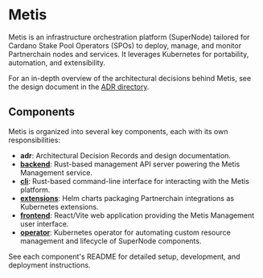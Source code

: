 # Metis

Metis is an infrastructure orchestration platform (SuperNode) tailored for Cardano Stake Pool Operators (SPOs) to deploy, manage, and monitor Partnerchain nodes and services. It leverages Kubernetes for portability, automation, and extensibility.

For an in-depth overview of the architectural decisions behind Metis, see the design document in the [ADR directory](adr/00_design.md).

## Components

Metis is organized into several key components, each with its own responsibilities:

- **adr**: Architectural Decision Records and design documentation.
- [**backend**](backend/README.md): Rust-based management API server powering the Metis Management service.
- [**cli**](cli/README.md): Rust-based command-line interface for interacting with the Metis platform.
- [**extensions**](extensions/README.md): Helm charts packaging Partnerchain integrations as Kubernetes extensions.
- [**frontend**](frontend/README.md): React/Vite web application providing the Metis Management user interface.
- [**operator**](operator/README.md): Kubernetes operator for automating custom resource management and lifecycle of SuperNode components.

See each component's README for detailed setup, development, and deployment instructions.
